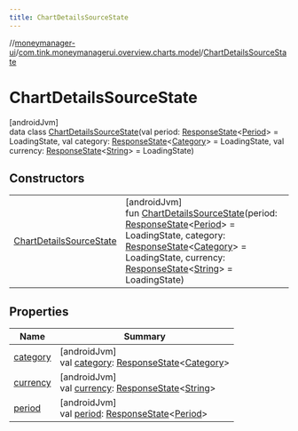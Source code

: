 ```yaml
---
title: ChartDetailsSourceState
---
```

//[moneymanager-ui](../../../index.html)/[com.tink.moneymanagerui.overview.charts.model](../index.html)/[ChartDetailsSourceState](index.html)



# ChartDetailsSourceState



[androidJvm]\
data class [ChartDetailsSourceState](index.html)(val period: [ResponseState](../../com.tink.service.network/-response-state/index.html)&lt;[Period](../../com.tink.model.time/-period/index.html)&gt; = LoadingState, val category: [ResponseState](../../com.tink.service.network/-response-state/index.html)&lt;[Category](../../com.tink.model.category/-category/index.html)&gt; = LoadingState, val currency: [ResponseState](../../com.tink.service.network/-response-state/index.html)&lt;[String](https://kotlinlang.org/api/latest/jvm/stdlib/kotlin/-string/index.html)&gt; = LoadingState)



## Constructors


| | |
|---|---|
| [ChartDetailsSourceState](-chart-details-source-state.html) | [androidJvm]<br>fun [ChartDetailsSourceState](-chart-details-source-state.html)(period: [ResponseState](../../com.tink.service.network/-response-state/index.html)&lt;[Period](../../com.tink.model.time/-period/index.html)&gt; = LoadingState, category: [ResponseState](../../com.tink.service.network/-response-state/index.html)&lt;[Category](../../com.tink.model.category/-category/index.html)&gt; = LoadingState, currency: [ResponseState](../../com.tink.service.network/-response-state/index.html)&lt;[String](https://kotlinlang.org/api/latest/jvm/stdlib/kotlin/-string/index.html)&gt; = LoadingState) |


## Properties


| Name | Summary |
|---|---|
| [category](category.html) | [androidJvm]<br>val [category](category.html): [ResponseState](../../com.tink.service.network/-response-state/index.html)&lt;[Category](../../com.tink.model.category/-category/index.html)&gt; |
| [currency](currency.html) | [androidJvm]<br>val [currency](currency.html): [ResponseState](../../com.tink.service.network/-response-state/index.html)&lt;[String](https://kotlinlang.org/api/latest/jvm/stdlib/kotlin/-string/index.html)&gt; |
| [period](period.html) | [androidJvm]<br>val [period](period.html): [ResponseState](../../com.tink.service.network/-response-state/index.html)&lt;[Period](../../com.tink.model.time/-period/index.html)&gt; |

